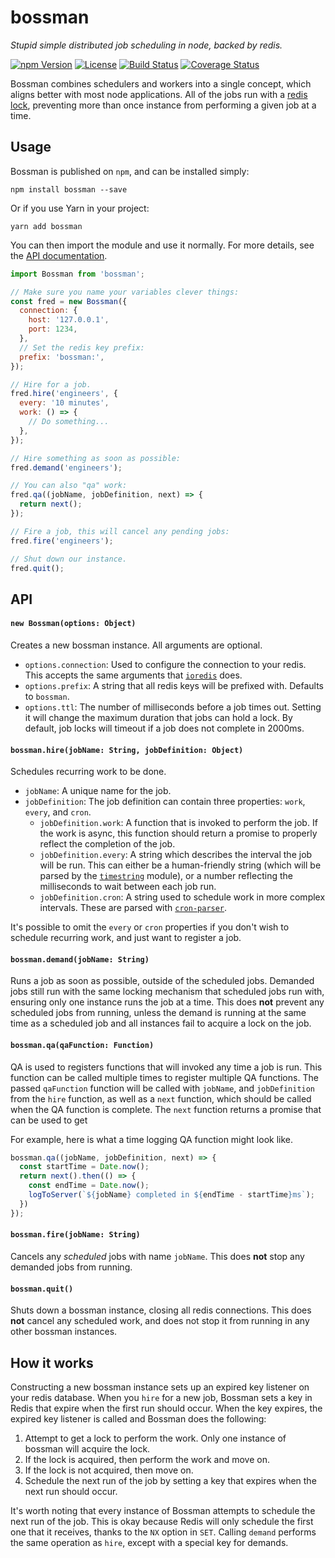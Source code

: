 # bossman
_Stupid simple distributed job scheduling in node, backed by redis._

[![npm Version](https://img.shields.io/npm/v/bossman.svg)](https://www.npmjs.com/package/bossman)
[![License](https://img.shields.io/npm/l/bossman.svg)](https://www.npmjs.com/package/bossman)
[![Build Status](https://travis-ci.org/kesne/bossman.svg)](https://travis-ci.org/kesne/bossman)
[![Coverage Status](https://coveralls.io/repos/github/kesne/bossman/badge.svg?branch=master)](https://coveralls.io/github/kesne/bossman?branch=master)

Bossman combines schedulers and workers into a single concept, which aligns better with most node applications.
All of the jobs run with a [redis lock](https://redis.io/topics/distlock), preventing more than once instance from performing a given job at a time.

## Usage

Bossman is published on `npm`, and can be installed simply:

```shell
npm install bossman --save
```

Or if you use Yarn in your project:

```shell
yarn add bossman
```

You can then import the module and use it normally. For more details, see the [API documentation](#API).

```js
import Bossman from 'bossman';

// Make sure you name your variables clever things:
const fred = new Bossman({
  connection: {
    host: '127.0.0.1',
    port: 1234,
  },
  // Set the redis key prefix:
  prefix: 'bossman:',
});

// Hire for a job.
fred.hire('engineers', {
  every: '10 minutes',
  work: () => {
    // Do something...
  },
});

// Hire something as soon as possible:
fred.demand('engineers');

// You can also "qa" work:
fred.qa((jobName, jobDefinition, next) => {
  return next();
});

// Fire a job, this will cancel any pending jobs:
fred.fire('engineers');

// Shut down our instance.
fred.quit();
```

## API

#### `new Bossman(options: Object)`

Creates a new bossman instance. All arguments are optional.

- `options.connection`: Used to configure the connection to your redis. This accepts the same arguments that [`ioredis`](https://github.com/luin/ioredis/blob/master/API.md#new_Redis_new) does.
- `options.prefix`: A string that all redis keys will be prefixed with. Defaults to `bossman`.
- `options.ttl`: The number of milliseconds before a job times out. Setting it will change the maximum duration that jobs can hold a lock. By default, job locks will timeout if a job does not complete in 2000ms.

#### `bossman.hire(jobName: String, jobDefinition: Object)`

Schedules recurring work to be done.

- `jobName`: A unique name for the job.
- `jobDefinition`: The job definition can contain three properties: `work`, `every`, and `cron`.
    - `jobDefinition.work`: A function that is invoked to perform the job. If the work is async, this function should return a promise to properly reflect the completion of the job.
    - `jobDefinition.every`: A string which describes the interval the job will be run. This can either be a human-friendly string (which will be parsed by the [`timestring`](https://www.npmjs.com/package/timestring) module), or a number reflecting the milliseconds to wait between each job run.
    - `jobDefinition.cron`: A string used to schedule work in more complex intervals. These are parsed with [`cron-parser`](https://www.npmjs.com/package/cron-parser).

It's possible to omit the `every` or `cron` properties if you don't wish to schedule recurring work, and just want to register a job.

#### `bossman.demand(jobName: String)`

Runs a job as soon as possible, outside of the scheduled jobs. Demanded jobs still run with the same locking mechanism that scheduled jobs run with, ensuring only one instance runs the job at a time.
This does **not** prevent any scheduled jobs from running, unless the demand is running at the same time as a scheduled job and all instances fail to acquire a lock on the job.

#### `bossman.qa(qaFunction: Function)`

QA is used to registers functions that will invoked any time a job is run. This function can be called multiple times to register multiple QA functions.
The passed `qaFunction` function will be called with `jobName`, and `jobDefinition` from the `hire` function, as well as a `next` function, which should be called when the QA function is complete.
The `next` function returns a promise that can be used to get  

For example, here is what a time logging QA function might look like.

```js
bossman.qa((jobName, jobDefinition, next) => {
  const startTime = Date.now();
  return next().then(() => {
    const endTime = Date.now();
    logToServer(`${jobName} completed in ${endTime - startTime}ms`);
  })
});
```

#### `bossman.fire(jobName: String)`

Cancels any _scheduled_ jobs with name `jobName`. This does **not** stop any demanded jobs from running.

#### `bossman.quit()`

Shuts down a bossman instance, closing all redis connections.
This does **not** cancel any scheduled work, and does not stop it from running in any other bossman instances.

## How it works

Constructing a new bossman instance sets up an expired key listener on your redis database.
When you `hire` for a new job, Bossman sets a key in Redis that expire when the first run should occur.
When the key expires, the expired key listener is called and Bossman does the following:

1. Attempt to get a lock to perform the work. Only one instance of bossman will acquire the lock.
  1. If the lock is acquired, then perform the work and move on.
  2. If the lock is not acquired, then move on.
2. Schedule the next run of the job by setting a key that expires when the next run should occur.

It's worth noting that every instance of Bossman attempts to schedule the next run of the job. This is okay because Redis will only schedule the first one that it receives, thanks to the `NX` option in `SET`.
Calling `demand` performs the same operation as `hire`, except with a special key for demands.